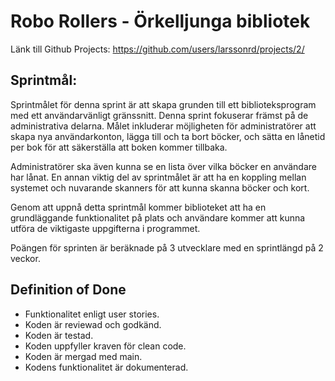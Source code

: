 # Robo Rollers - Örkelljunga bibliotek

Länk till Github Projects: https://github.com/users/larssonrd/projects/2/

## Sprintmål:

Sprintmålet för denna sprint är att skapa grunden till ett biblioteksprogram med ett användarvänligt gränssnitt. Denna sprint fokuserar främst på de administrativa delarna. Målet inkluderar möjligheten för administratörer att skapa nya användarkonton, lägga till och ta bort böcker, och sätta en lånetid per bok för att säkerställa att boken kommer tillbaka. 

Administratörer ska även kunna se en lista över vilka böcker en användare har lånat. En annan viktig del av sprintmålet är att ha en koppling mellan systemet och nuvarande skanners för att kunna skanna böcker och kort. 

Genom att uppnå detta sprintmål kommer biblioteket att ha en grundläggande funktionalitet på plats och användare kommer att kunna utföra de viktigaste uppgifterna i programmet.

Poängen för sprinten är beräknade på 3 utvecklare med en sprintlängd på 2 veckor. 

## Definition of Done
* Funktionalitet enligt user stories.
* Koden är reviewad och godkänd.
* Koden är testad.
* Koden uppfyller kraven för clean code.
* Koden är mergad med main.
* Kodens funktionalitet är dokumenterad. 
